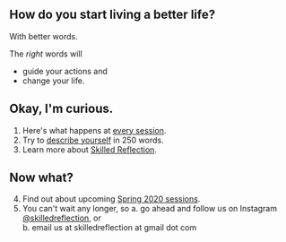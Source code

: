 ## How do you start living a better life? 

With better words.

The *right* words will  
  - guide your actions and 
  - change your life.
  
## Okay, I'm curious.

1. Here's what happens at [every session](every_session.md).  
2. Try to [describe yourself](self250.md) in 250 words.  
3. Learn more about [Skilled Reflection](about.md).  

## Now what?  

4. Find out about upcoming [Spring 2020 sessions](club_meetings.md).
5. You can't wait any longer, so 
  a. go ahead and follow us on Instagram [@skilledreflection](https://www.instagram.com/skilledreflection/), or  
  b. email us at skilledreflection at gmail dot com  
